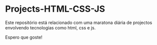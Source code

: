 # Projects-HTML-CSS-JS
Este repositório está relacionado com uma maratona diária de projectos
envolvendo tecnologias como html, css e js. 

Espero que goste!

